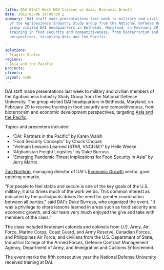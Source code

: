 ```yaml
---
title: DAI Staff Host NDU Classes on Asia, Economic Growth
date: 2012-03-06 18:05:00 Z
summary: 'DAI staff made presentations last week to military and civilian members
  of the Agribusiness Industry Study Group from the National Defense University. The
  group visited DAI headquarters in Bethesda, Maryland, on February 29 to receive
  training in food security and competitiveness, from bioterrorism and economic development
  perspectives, targeting Asia and the Pacific.

'
solutions:
- Fragile States
regions:
- Asia and the Pacific
projects: 
clients: 
layout: node
---
```


DAI staff made presentations last week to military and civilian members of the Agribusiness Industry Study Group from the National Defense University. The group visited DAI headquarters in Bethesda, Maryland, on February 29 to receive training in food security and competitiveness, from bioterrorism and economic development perspectives, targeting [Asia and the Pacific][1].

Topics and presenters included:

* “DAI: Partners in the Pacific” by Karen Walsh
* “Food Security Concepts” by Chuck Chopak
* “Vietnam Lessons Learned (STAR, VNCI I&II)” by Helle Weeke
* “Afghanistan Freight Logistics” by Duke Burruss
* “Emerging Pandemic Threat Implications for Food Security in Asia” by Jerry Martin

[Zan Northrip][2], managing director of DAI's [Economic Growth][3] sector, gave opening remarks.

"For people to feel stable and secure is one of the key goals of the U.S. military; it also drives much of the work we do. This common interest as indicated by the participants drives the need for greater coordination between all parties," said DAI's Duke Burruss, who organized the event. "It was a privilege to share lessons learned in areas such as food security and economic growth, and our team very much enjoyed the give and take with members of the class."

The class included lieutenant colonels and colonels from U.S. Army, Air Force, Marine Corps, Coast Guard, and Army Reserve, Canadian Forces, and Philippines Air Force; and civilians from the U.S. Department of State, Industrial College of the Armed Forces, Defense Contract Management Agency, Department of Army, and Immigration and Customs Enforcement.

The event marks the fifth consecutive year the National Defense University received training at DAI.

[1]: /our-work/regions/asia-and-pacific
[2]: /who-we-are/leadership/zan-northrip
[3]: /our-work/solutions/economic-growth
